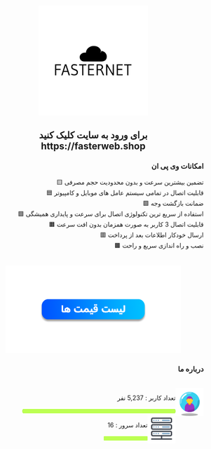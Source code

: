 <div align="center"><a href="https://fasterweb.shop"><img src="https://github.com/faasterweb/faasterweb/blob/main/img/merchant1.png?raw=true" width="250" height="250"></a></div>
<h2 align="center">برای ورود به سایت کلیک کنید <br>https://fasterweb.shop</h2>
<h3 align="right">امکانات وی پی ان</h3>
<p align="right">
🟨 تضمین بیشترین سرعت و بدون محدودیت حجم مصرفی<br>
🟦 قابلیت اتصال در تمامی سیستم عامل های موبایل و کامپیوتر<br>
🟪 ضمانت بازگشت وجه<br>
🟩 استفاده از سریع ترین تکنولوژی اتصال برای سرعت و پایداری همیشگی<br>
🟧 قابلیت اتصال 3 کاربر به صورت همزمان بدون افت سرعت<br>
🟥 ارسال خودکار اطلاعات بعد از پرداخت<br>
🟫 نصب و راه اندازی سریع و راحت</p><br>

<div align="center"><a href="https://fasterweb.shop"><img src="https://github.com/faasterweb/faasterweb/blob/main/img/price.png?raw=true" width="400" height="200"></a></div>

<h3 align="right">درباره ما</h3><br>
<img src="https://github.com/faasterweb/faasterweb/blob/main/img/icons8-user-64.png?raw=true "align="right"> <p align="right">تعداد کاربر​ : 5,237 نفر</p> <img src="https://github.com/faasterweb/faasterweb/blob/main/img/bar.png?raw=true" align="right" height="16px" width="350px">
<br>
<img src="https://github.com/faasterweb/faasterweb/blob/main/img/icons8-server-64.png?raw=true" align="right"> <p align="right">تعداد سرور​ : 16 </p> <img src="https://github.com/faasterweb/faasterweb/blob/main/img/bar.png?raw=true" align="right" height="16px" width="100px">
